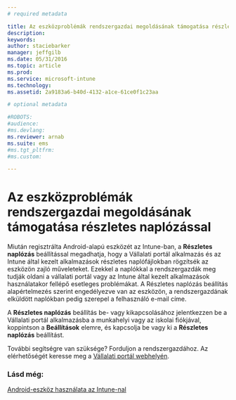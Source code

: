 ```yaml
---
# required metadata

title: Az eszközproblémák rendszergazdai megoldásának támogatása részletes naplózással | Microsoft Intune
description:
keywords:
author: staciebarker
manager: jeffgilb
ms.date: 05/31/2016
ms.topic: article
ms.prod:
ms.service: microsoft-intune
ms.technology:
ms.assetid: 2a9183a6-b40d-4132-a1ce-61ce0f1c23aa

# optional metadata

#ROBOTS:
#audience:
#ms.devlang:
ms.reviewer: arnab
ms.suite: ems
#ms.tgt_pltfrm:
#ms.custom:

---
```



# Az eszközproblémák rendszergazdai megoldásának támogatása részletes naplózással

Miután regisztrálta Android-alapú eszközét az Intune-ban, a **Részletes naplózás** beállítással megadhatja, hogy a Vállalati portál alkalmazás és az Intune által kezelt alkalmazások részletes naplófájlokban rögzítsék az eszközön zajló műveleteket. Ezekkel a naplókkal a rendszergazdák meg tudják oldani a vállalati portál vagy az Intune által kezelt alkalmazások használatakor fellépő esetleges problémákat. A Részletes naplózás beállítás alapértelmezés szerint engedélyezve van az eszközön, a rendszergazdának elküldött naplókban pedig szerepel a felhasználó e-mail címe.

A **Részletes naplózás** beállítás be- vagy kikapcsolásához jelentkezzen be a Vállalati portál alkalmazásba a munkahelyi vagy az iskolai fiókjával, koppintson a **Beállítások** elemre, és kapcsolja be vagy ki a **Részletes naplózás** beállítást.

További segítségre van szüksége? Forduljon a rendszergazdához. Az elérhetőségét keresse meg a [Vállalati portál webhelyén](http://portal.manage.microsoft.com).

### Lásd még:
[Android-eszköz használata az Intune-nal](using-your-android-device-with-intune.md)

<!--HONumber=Jun16_HO2-->



